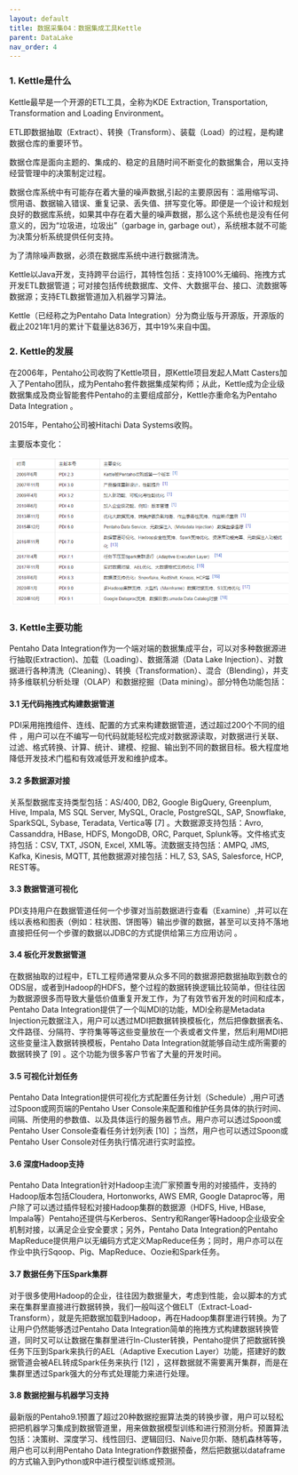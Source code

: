 ```yaml
---
layout: default
title: 数据采集04：数据集成工具Kettle
parent: DataLake
nav_order: 4
---
```


### 1. Kettle是什么

Kettle最早是一个开源的ETL工具，全称为KDE Extraction, Transportation, Transformation and Loading Environment。

ETL即数据抽取（Extract）、转换（Transform）、装载（Load）的过程，是构建数据仓库的重要环节。

数据仓库是面向主题的、集成的、稳定的且随时间不断变化的数据集合，用以支持经营管理中的决策制定过程。

数据仓库系统中有可能存在着大量的噪声数据,引起的主要原因有：滥用缩写词、惯用语、数据输入错误、重复记录、丢失值、拼写变化等。即便是一个设计和规划良好的数据库系统，如果其中存在着大量的噪声数据，那么这个系统也是没有任何意义的，因为“垃圾进，垃圾出”（garbage in, garbage out），系统根本就不可能为决策分析系统提供任何支持。

为了清除噪声数据，必须在数据库系统中进行数据清洗。

Kettle以Java开发，支持跨平台运行，其特性包括：支持100%无编码、拖拽方式开发ETL数据管道；可对接包括传统数据库、文件、大数据平台、接口、流数据等数据源；支持ETL数据管道加入机器学习算法。

Kettle（已经称之为Pentaho Data Integration）分为商业版与开源版，开源版的截止2021年1月的累计下载量达836万，其中19%来自中国。

### 2. Kettle的发展

在2006年，Pentaho公司收购了Kettle项目，原Kettle项目发起人Matt Casters加入了Pentaho团队，成为Pentaho套件数据集成架构师；从此，Kettle成为企业级数据集成及商业智能套件Pentaho的主要组成部分，Kettle亦重命名为Pentaho Data Integration  。

2015年，Pentaho公司被Hitachi Data Systems收购。

主要版本变化：

![](../../assets/images/DataLake/attachments/数据采集04：数据集成工具Kettle_image_0.png)

### 3. Kettle主要功能

Pentaho Data Integration作为一个端对端的数据集成平台，可以对多种数据源进行抽取(Extraction)、加载（Loading）、数据落湖（Data Lake Injection）、对数据进行各种清洗（Cleaning）、转换（Transformation）、混合（Blending），并支持多维联机分析处理（OLAP）和数据挖掘（Data mining）。部分特色功能包括：

#### 3.1 无代码拖拽式构建数据管道

PDI采用拖拽组件、连线、配置的方式来构建数据管道，透过超过200个不同的组件 ，用户可以在不编写一句代码就能轻松完成对数据源读取，对数据进行关联、过滤、格式转换、计算、统计、建模、挖掘、输出到不同的数据目标。极大程度地降低开发技术门槛和有效减低开发和维护成本。

#### 3.2 多数据源对接

关系型数据库支持类型包括：AS/400, DB2, Google BigQuery, Greenplum, Hive, Impala, MS SQL Server, MySQL, Oracle, PostgreSQL, SAP, Snowflake, SparkSQL, Sybase, Teradata, Vertica等 [7]  。大数据源支持包括：Avro, Cassanddra, HBase, HDFS, MongoDB, ORC, Parquet, Splunk等。文件格式支持包括：CSV, TXT, JSON, Excel, XML等。流数据支持包括：AMPQ, JMS, Kafka, Kinesis, MQTT, 其他数据源对接包括：HL7, S3, SAS, Salesforce, HCP, REST等。

#### 3.3 数据管道可视化

PDI支持用户在数据管道任何一个步骤对当前数据进行查看（Examine）,并可以在线以表格和图表（例如：柱状图、饼图等）输出步骤的数据，甚至可以支持不落地直接把任何一个步骤的数据以JDBC的方式提供给第三方应用访问 。

#### 3.4 板化开发数据管道

在数据抽取的过程中，ETL工程师通常要从众多不同的数据源把数据抽取到数仓的ODS层，或者到Hadoop的HDFS，整个过程的数据转换逻辑比较简单，但往往因为数据源很多而导致大量低价值重复开发工作，为了有效节省开发的时间和成本，Pentaho Data Integration提供了一个叫MDI的功能，MDI全称是Metadata Injection元数据注入，用户可以透过MDI把数据转换模板化，然后把像数据表名、文件路径、分隔符、字符集等等这些变量放在一个表或者文件里，然后利用MDI把这些变量注入数据转换模板，Pentaho Data Integration就能够自动生成所需要的数据转换了 [9]  。这个功能为很多客户节省了大量的开发时间。

#### 3.5 可视化计划任务

Pentaho Data Integration提供可视化方式配置任务计划（Schedule）,用户可透过Spoon或网页端的Pentaho User Console来配置和维护任务具体的执行时间、间隔、所使用的参数值、以及具体运行的服务器节点。用户亦可以透过Spoon或Pentaho User Console查看任务计划列表 [10]  ；当然，用户也可以透过Spoon或Pentaho User Console对任务执行情况进行实时监控。

#### 3.6 深度Hadoop支持

Pentaho Data Integration针对Hadoop主流厂家预置专用的对接插件，支持的Hadoop版本包括Cloudera, Hortonworks, AWS EMR, Google Dataproc等，用户除了可以透过插件轻松对接Hadoop集群的数据源（HDFS, Hive, HBase, Impala等）Pentaho还提供与Kerberos、Sentry和Ranger等Hadoop企业级安全机制对接，以满足企业安全要求；另外，Pentaho Data Integration的Pentaho MapReduce提供用户以无编码方式定义MapReduce任务；同时，用户亦可以在作业中执行Sqoop、Pig、MapReduce、Oozie和Spark任务。

#### 3.7 数据任务下压Spark集群

对于很多使用Hadoop的企业，往往因为数据量大，考虑到性能，会以脚本的方式来在集群里直接进行数据转换，我们一般叫这个做ELT（Extract-Load-Transform），就是先把数据加载到Hadoop，再在Hadoop集群里进行转换。为了让用户仍然能够透过Pentaho Data Integration简单的拖拽方式构建数据转换管道，同时又可以让数据在集群里进行In-Cluster转换，Pentaho提供了把数据转换任务下压到Spark来执行的AEL（Adaptive Execution Layer）功能，搭建好的数据管道会被AEL转成Spark任务来执行 [12]  ，这样数据就不需要离开集群，而是在集群里透过Spark强大的分布式处理能力来进行处理。

#### 3.8 数据挖掘与机器学习支持

最新版的Pentaho9.1预置了超过20种数据挖掘算法类的转换步骤，用户可以轻松把把机器学习集成到数据管道里，用来做数据模型训练和进行预测分析。预置算法包括：决策树、深度学习、线性回归、逻辑回归、Naive贝尔斯、随机森林等等，用户也可以利用Pentaho Data Integration作数据预备，然后把数据以dataframe的方式输入到Python或R中进行模型训练或预测。